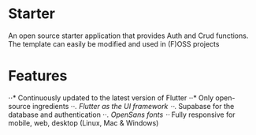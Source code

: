 # Starter
An open source starter application that provides Auth and Crud functions. The template can easily be modified and used in (F)OSS projects

# Features
⋅⋅* Continuously updated to the latest version of Flutter
⋅⋅* Only open-source ingredients
  ⋅⋅*. Flutter as the UI framework
  ⋅⋅*. Supabase for the database and authentication
  ⋅⋅*. OpenSans fonts
⋅⋅* Fully responsive for mobile, web, desktop (Linux, Mac & Windows)
